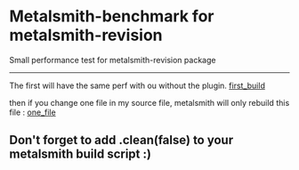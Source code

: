 # Metalsmith-benchmark for metalsmith-revision

Small performance test for metalsmith-revision package

---

The first will have the same perf with ou without the plugin.
[first_build](./first_build.png)

then if you change one file in my source file, metalsmith will only rebuild this file :
[one_file](./second_pass.png)

## Don't forget to add .clean(false) to your metalsmith build script :)

